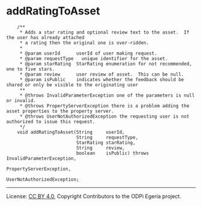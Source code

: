 <!-- SPDX-License-Identifier: CC-BY-4.0 -->
<!-- Copyright Contributors to the ODPi Egeria project. -->

# addRatingToAsset

```
    /**
     * Adds a star rating and optional review text to the asset.  If the user has already attached
     * a rating then the original one is over-ridden.
     *
     * @param userId      userId of user making request.
     * @param requestType   unique identifier for the asset.
     * @param starRating  StarRating enumeration for not recommended, one to five stars.
     * @param review      user review of asset.  This can be null.
     * @param isPublic    indicates whether the feedback should be shared or only be visible to the originating user
     **
     * @throws InvalidParameterException one of the parameters is null or invalid.
     * @throws PropertyServerException there is a problem adding the asset properties to the property server.
     * @throws UserNotAuthorizedException the requesting user is not authorized to issue this request.
     */
    void addRatingToAsset(String     userId,
                          String     requestType,
                          StarRating starRating,
                          String     review,
                          boolean    isPublic) throws InvalidParameterException,
                                                      PropertyServerException,
                                                      UserNotAuthorizedException;
```




----
License: [CC BY 4.0](https://creativecommons.org/licenses/by/4.0/),
Copyright Contributors to the ODPi Egeria project.